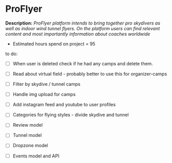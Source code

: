 # ProFlyer

**Description:**
_ProFlyer platform intends to bring together pro skydivers as well as indoor wind tunnel flyers. On the platform users can find relevant content and most importantly information about coaches worldwide_

- Estimated hours spend on project = 95

to do:

- [ ] When user is deleted check if he had any camps and delete them.
- [ ] Read about virtual field - probably better to use this for organizer-camps
- [ ] Filter by skydive / tunnel camps
- [ ] Handle img upload for camps
- [ ] Add instagram feed and youtube to user profiles
- [ ] Categories for flying styles - divide skydive and tunnel

- [ ] Review model
- [ ] Tunnel model
- [ ] Dropzone model
- [ ] Events model and API
